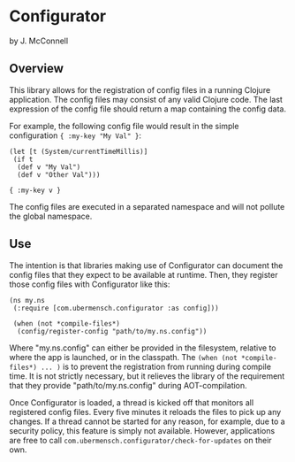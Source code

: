 # Configurator

by J. McConnell

## Overview

This library allows for the registration of config files in a running Clojure
application. The config files may consist of any valid Clojure code. The last
expression of the config file should return a map containing the config data.

For example, the following config file would result in the simple configuration
`{ :my-key "My Val" }`:

    (let [t (System/currentTimeMillis)]
     (if t
      (def v "My Val")
      (def v "Other Val")))
    
    { :my-key v }

The config files are executed in a separated namespace and will not pollute the
global namespace.

## Use

The intention is that libraries making use of Configurator can document
the config files that they expect to be available at runtime. Then, they
register those config files with Configurator like this:

    (ns my.ns
     (:require [com.ubermensch.configurator :as config]))

     (when (not *compile-files*)
      (config/register-config "path/to/my.ns.config"))

Where "my.ns.config" can either be provided in the filesystem, relative to
where the app is launched, or in the classpath. The `(when (not *compile-files*)
... )` is to prevent the registration from running during compile time. It is
not strictly necessary, but it relieves the library of the requirement that
they provide "path/to/my.ns.config" during AOT-compilation.

Once Configurator is loaded, a thread is kicked off that monitors all
registered config files. Every five minutes it reloads the files to pick up
any changes. If a thread cannot be started for any reason, for example, due to
a security policy, this feature is simply not available. However, applications
are free to call `com.ubermensch.configurator/check-for-updates` on their own.
